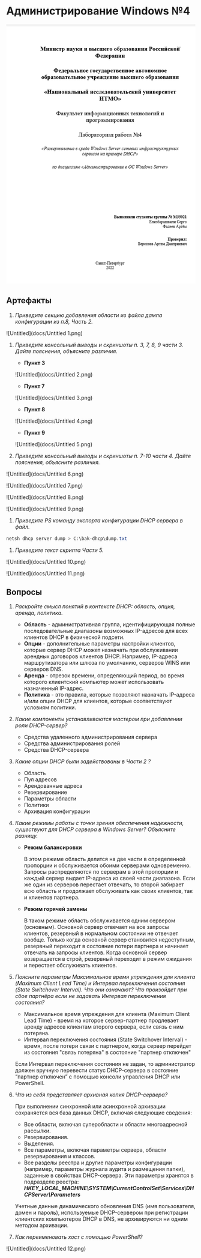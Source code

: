 # Администрирование Windows №4

![Untitled](docs/Untitled.png)

## Артефакты

1. *Приведите секцию добавления области из файла дампа конфигурации из п.8, Часть 2.*

![Untitled](docs/Untitled 1.png)

1. *Приведите консольный выводы и скриншоты п. 3, 7, 8, 9 части 3. Дайте пояснения, 
объясните различия.*
    - **Пункт 3**
    
    ![Untitled](docs/Untitled 2.png)
    
    - **Пункт 7**
    
    ![Untitled](docs/Untitled 3.png)
    
    - **Пункт 8**
    
    ![Untitled](docs/Untitled 4.png)
    
    - **Пункт 9**
    
    ![Untitled](docs/Untitled 5.png)
    

1. *Приведите консольный выводы и скриншоты п. 7-10 части 4. Дайте пояснения, объясните различия.*

![Untitled](docs/Untitled 6.png)

![Untitled](docs/Untitled 7.png)

![Untitled](docs/Untitled 8.png)

![Untitled](docs/Untitled 9.png)

1. *Приведите PS команду экспорта конфигурации DHCP сервера в файл.*

```powershell
netsh dhcp server dump > C:\bak-dhcp\dump.txt
```

1. *Приведите текст скрипта Части 5.*

![Untitled](docs/Untitled 10.png)

![Untitled](docs/Untitled 11.png)

## Вопросы

1. *Раскройте смысл понятий в контексте DHCP: область, опция, аренда, политика.*
    - **Область** - административная группа, идентифицирующая полные последовательные диапазоны возможных IP-адресов для всех клиентов DHCP в физической подсети.
    - **Опции** - дополнительные параметры настройки клиентов, которые сервер DHCP может назначать при обслуживании арендных договоров клиентов DHCP. Например, IP-адреса маршрутизатора или шлюза по умолчанию, серверов WINS или серверов DNS.
    - **Аренда** - отрезок времени, определяющий период, во время которого клиентский компьютер может использовать назначенный IP-адрес.
    - **Политика** - это правила, которые позволяют назначать IP-адреса и/или опции DHCP для клиентов, которые соответствуют условиям политики.
2. *Какие компоненты устанавливаются мастером при добавлении роли DHCP-сервер?*
    - Средства удаленного администрирования сервера
    - Средства администрирования ролей
    - Средства DHCP-сервера
3. *Какие опции DHCP были задействованы в Части 2 ?*
    - Область
    - Пул адресов
    - Арендованные адреса
    - Резервирование
    - Параметры области
    - Политики
    - Архивация конфигурации
4. *Какие режимы работы с точки зрения обеспечения надежности, существуют для DHCP сервера в Windows Server? Объясните разницу.*

    - **Режим балансировки**
        
        В этом режиме область делится на две части в определенной пропорции и обслуживается обоими серверами одновременно. Запросы распределяются по серверам в этой пропорции и каждый сервер выдает IP-адреса из своей части диапазона. Если же один из серверов перестает отвечать, то второй забирает всю область и продолжает обслуживать как своих клиентов, так и клиентов партнера.
        
    - **Режим горячей замены**
        
        В таком режиме область обслуживается одним сервером (основным). Основной сервер отвечает на все запросы клиентов, резервный в нормальном состоянии не отвечает вообще. Только когда основной сервер становится недоступным, резервный переходит в состояние потери партнера и начинает отвечать на запросы клиентов. Когда основной сервер возвращается в строй, резервный переходит в режим ожидания и перестает обслуживать клиентов.
        
5. *Поясните параметры Максимальное время упреждения для клиента (Maximum Client Lead Time) и Интервал переключения состояния (State Switchover Interval). Что они означают? Что произойдет при сбое партнёра если не задавать Интервал переключения состояния?*

    - Максимальное время упреждения для клиента (Maximum Client Lead Time) - время на которое сервер-партнер продлевает аренду адресов клиентам второго сервера, если связь с ним потеряна.
    - Интервал переключения состояния (State Switchover Interval) - время, после потери связи с партнером, когда сервер перейдет из состояния "связь потеряна" в состояние "партнер отключен"
    
    Если Интервал переключения состояния не задан, то администратор должен вручную перевести статус DHCP-сервера в состояние “партнер отключен” с помощью консоли управления DHCP или PowerShell.
    
6. *Что из себя представляет архивная копия DHCP-сервера?*
    
    При выполнении синхронной или асинхронной архивации сохраняется вся база данных DHCP, включая следующие сведения:
    
    - Все области, включая суперобласти и области многоадресной рассылки.
    - Резервирования.
    - Выделения.
    - Все параметры, включая параметры сервера, области резервирования и классов.
    - Все разделы реестра и другие параметры конфигурации (например, параметры журнала аудита и размещения папки), заданные в свойствах DHCP-сервера. Эти параметры хранятся в подразделе реестра: ***HKEY_LOCAL_MACHINE\SYSTEM\CurrentControlSet\Services\DHCPServer\Parameters***
    
    Учетные данные динамического обновления DNS (имя пользователя, домен и пароль), используемые DHCP-сервером при регистрации клиентских компьютеров DHCP в DNS, не архивируются ни одним методом архивации.
    
7. *Как переименовать хост с помощью PowerShell?*

![Untitled](docs/Untitled 12.png)